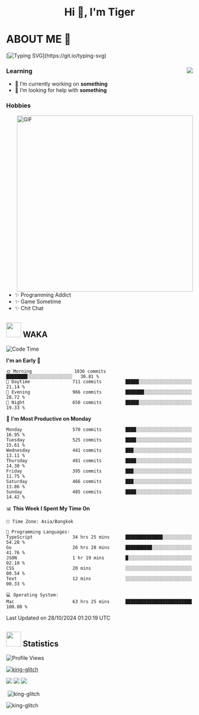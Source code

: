 <h1 align="center">Hi 👋, I'm Tiger</h1>




# ABOUT ME 💬

[![Typing SVG](https://readme-typing-svg.herokuapp.com?color=22F771&vCenter=true&lines=A+perssionate+developer+from+nowhere.)](https://git.io/typing-svg)

<div>
 <img align="right" src="https://spotify-github-profile.vercel.app/api/view?uid=12129734423&cover_image=false&theme=default&bar_color=22d016&bar_color_cover=true" />
 <h3>Learning</h3>
 
 <ul>
  <li>🔭 I’m currently working on <b>something</b></li>
  <li>🤝 I’m looking for help with <b>something</b></li>
 </ul>
 
</div>
<div>
 <h3>Hobbies</h3>
 <img align="right" height="475px"  alt="GIF" src="https://i.pinimg.com/originals/1f/b7/db/1fb7dbee557e5ed509f7517da8a84d58.gif" />
 <ul>
  <li>✨ Programming Addict</li>
  <li>✨ Game Sometime</li>
  <li>✨ Chit Chat</li>
 </ul>
 
</div>



## <img height="40" src="https://raw.githubusercontent.com/innng/innng/master/assets/kyubey.gif"/> WAKA

<!--START_SECTION:waka-->
![Code Time](http://img.shields.io/badge/Code%20Time-2%2C714%20hrs%2038%20mins-blue)

**I'm an Early 🐤** 

```text
🌞 Morning                1036 commits        ████████░░░░░░░░░░░░░░░░░   30.81 % 
🌆 Daytime                711 commits         █████░░░░░░░░░░░░░░░░░░░░   21.14 % 
🌃 Evening                966 commits         ███████░░░░░░░░░░░░░░░░░░   28.72 % 
🌙 Night                  650 commits         █████░░░░░░░░░░░░░░░░░░░░   19.33 % 
```
📅 **I'm Most Productive on Monday** 

```text
Monday                   570 commits         ████░░░░░░░░░░░░░░░░░░░░░   16.95 % 
Tuesday                  525 commits         ████░░░░░░░░░░░░░░░░░░░░░   15.61 % 
Wednesday                441 commits         ███░░░░░░░░░░░░░░░░░░░░░░   13.11 % 
Thursday                 481 commits         ████░░░░░░░░░░░░░░░░░░░░░   14.30 % 
Friday                   395 commits         ███░░░░░░░░░░░░░░░░░░░░░░   11.75 % 
Saturday                 466 commits         ███░░░░░░░░░░░░░░░░░░░░░░   13.86 % 
Sunday                   485 commits         ████░░░░░░░░░░░░░░░░░░░░░   14.42 % 
```


📊 **This Week I Spent My Time On** 

```text
🕑︎ Time Zone: Asia/Bangkok

💬 Programming Languages: 
TypeScript               34 hrs 25 mins      ██████████████░░░░░░░░░░░   54.28 % 
Go                       26 hrs 28 mins      ██████████░░░░░░░░░░░░░░░   41.76 % 
JSON                     1 hr 19 mins        █░░░░░░░░░░░░░░░░░░░░░░░░   02.10 % 
CSS                      20 mins             ░░░░░░░░░░░░░░░░░░░░░░░░░   00.54 % 
Text                     12 mins             ░░░░░░░░░░░░░░░░░░░░░░░░░   00.33 % 

💻 Operating System: 
Mac                      63 hrs 25 mins      █████████████████████████   100.00 % 
```


 Last Updated on 28/10/2024 01:20:19 UTC
<!--END_SECTION:waka-->
## <img height="40" src="https://raw.githubusercontent.com/innng/innng/master/assets/kyubey.gif"/> Statistics
![Profile Views](https://komarev.com/ghpvc/?username=king-glitch)  

<p align="left"> 
 <a href="https://github.com/ryo-ma/github-profile-trophy">
  <img src="https://github-profile-trophy.vercel.app/?username=king-glitch&theme=dracula" alt="king-glitch" />
 </a> </p>

![](https://github-profile-summary-cards.vercel.app/api/cards/profile-details?username=king-glitch&theme=dracula)
![](https://github-profile-summary-cards.vercel.app/api/cards/stats?username=king-glitch&theme=dracula) 
![](https://github-profile-summary-cards.vercel.app/api/cards/productive-time?username=king-glitch&theme=dracula)


<p>&nbsp;<img align="center" src="https://github-readme-stats.vercel.app/api?username=king-glitch&theme=dracula" alt="king-glitch" /></p>

<p><img align="center" src="https://github-readme-streak-stats.herokuapp.com/?user=king-glitch&theme=dracula" alt="king-glitch" /></p>
